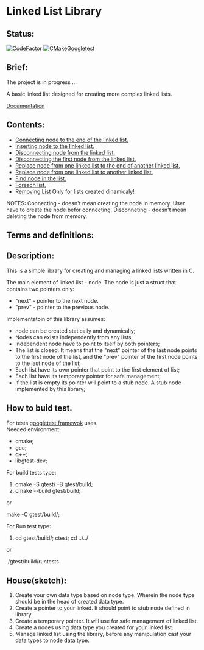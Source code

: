Linked List Library
============
## Status:
[![CodeFactor](https://www.codefactor.io/repository/github/owlsurf/libll/badge)](https://www.codefactor.io/repository/github/owlsurf/libll)
[![CMakeGoogletest](https://github.com/OwlSurf/LibLL/actions/workflows/cmake.yml/badge.svg)](https://github.com/OwlSurf/LibLL/actions/workflows/cmake.yml)
## Brief:
The project is in progress ...

A basic linked list designed for creating more complex linked lists.

[Documentation](https://owlsurf.github.io/LibLL/)

## Contents:
* [Connecting node to the end of the linked list.](https://owlsurf.github.io/LibLL/LibLL_8c.html#a8274f49f06aa1cf53309da647eb4b06f)
* [Inserting node to the linked list.](https://owlsurf.github.io/LibLL/LibLL_8c.html#a0d58c85ad363abb9b05062ab5e48c1cf)
* [Disconnecting node from the linked list.](https://owlsurf.github.io/LibLL/LibLL_8c.html#a4dace3d699f8e0e8eccc721ef5b64c21)
* [Disconnecting the first node from the linked list.](https://owlsurf.github.io/LibLL/LibLL_8c.html#a6a39a1c6328eb13c0c6166fb13d1e43c)
* [Replace node from one linked list to the end of another linked list.](https://owlsurf.github.io/LibLL/LibLL_8c.html#a87970dc9c75edeeab8ac03eb63452baf)
* [Replace node from one linked list to another linked list.](https://owlsurf.github.io/LibLL/LibLL_8c.html#a84a82de5aa962aa5de7c2239dff19a16)
* [Find node in the list.](https://owlsurf.github.io/LibLL/LibLL_8c.html#ab9dbdec177ff191a766d28a90e2d9ba4)
* [Foreach list.](https://owlsurf.github.io/LibLL/LibLL_8c.html#a22eddbec2ce1ca0eac1d7385558044e6)
* [Removing List](https://owlsurf.github.io/LibLL/LibLL_8c.html#a2659814c359a3f001fdc7701e5515bbb) Only for lists created dinamicaly!

NOTES: 
Connecting - doesn't mean creating the node in memory. User have to create the node befor connecting.
Disconneting - doesn't mean deleting the node from memory.

## Terms and definitions:

## Description:
This is a simple library for creating and managing a linked lists written in C.

The main element of linked list - node. The node is just a struct that contains two pointers only:

- "next" - pointer to the next node.
- "prev" - pointer to the previous node.

Implementatoin of this library assumes:
- node can be created statically and dynamically;
- Nodes can exists independently from any lists; 
- Independent node have to point to itself by both pointers;
- The list is closed. It means that the "next" pointer of the last node points to the first node of the list,  and the "prev" pointer of the first node points to the last node of the list;
- Each list have its own pointer that point to the first element of list;
- Each list have its temporary pointer for safe management;
- If the list is empty its pointer will point to a stub node. A stub node implemented by this library; 
## How to buid test.
For tests [googletest framewok](https://github.com/google/googletest) uses. 	
Needed environment:
- cmake;
- gcc;
- g++;
- libgtest-dev;

For build tests type:
1) cmake -S gtest/ -B gtest/build;
2) cmake --build gtest/build; 

or 

   make -C gtest/build/;

For Run test type:
1) cd gtest/build/; ctest; cd ../../ 

or 

   ./gtest/build/runtests

## House(sketch): 
1) Create your own data type based on node type. Wherein the node type should be in the head of created data type.
2) Create a pointer to your linked. It should point to stub node defined in library.
3) Create a temporary pointer. It will use for safe management of linked list.
4) Create a nodes using data type you created for your linked list.
5) Manage linked list using the library, before any manipulation cast your data types to node data type.








